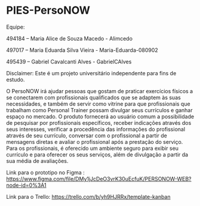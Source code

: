 # PIES-PersoNOW
Equipe:

494184 – Maria Alice de Souza Macedo - Alimcedo

497017 – Maria Eduarda Silva Vieira - Maria-Eduarda-080902

495439 – Gabriel Cavalcanti Alves - GabrielCAlves

Disclaimer: Este é um projeto universitário independente para fins de estudo.

O PersoNOW irá ajudar pessoas que gostam de praticar exercícios físicos a se conectarem com profissionais qualificados que se adaptem às suas necessidades, e também de servir como vitrine para que profissionais que trabalham como Personal Trainer possam divulgar seus currículos e ganhar espaço no mercado. O produto fornecerá ao usuário comum a possibilidade de pesquisar por profissionais específicos, receber indicações através dos seus interesses, verificar a procedência das informações do profissional através de seu currículo, conversar com o profissional a partir de mensagens diretas e avaliar o profissional após a prestação do serviço. Para os profissionais, é oferecido um ambiente seguro para exibir seu currículo e para oferecer os seus serviços, além de divulgação a partir da sua média de avaliações.



Link para o prototipo no Figma : https://www.figma.com/file/DMy1jJcDeO3vrK30uEcfuK/PERSONOW-WEB?node-id=0%3A1

Link para o Trello: https://trello.com/b/yh9HJRRx/template-kanban